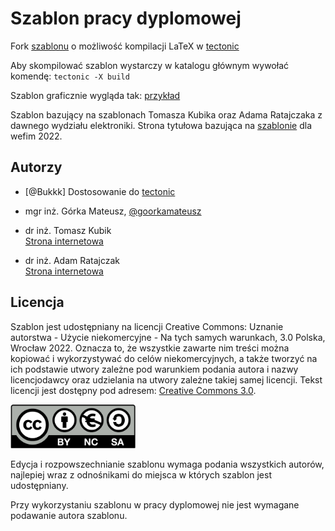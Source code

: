 # Szablon pracy dyplomowej

Fork [szablonu](https://github.com/goorkamateusz/praca-dyplomowa-szablon) o możliwość kompilacji LaTeX w [tectonic](https://github.com/tectonic-typesetting/tectonic)

Aby skompilować szablon wystarczy w katalogu głównym wywołać komendę:
`
tectonic -X build
`

Szablon graficznie wygląda tak: [przykład](default.pdf)

Szablon bazujący na szablonach Tomasza Kubika oraz Adama Ratajczaka z dawnego wydziału elektroniki.
Strona tytułowa bazująca na [szablonie][wefimszablon] dla wefim 2022.

## Autorzy

- [@Bukkk] Dostosowanie do [tectonic](https://github.com/tectonic-typesetting/tectonic)

- mgr inż. Górka Mateusz, [@goorkamateusz](https://goorkamateusz.github.io)
- dr inż. Tomasz Kubik\
 [Strona internetowa](http://tomasz.kubik.staff.iiar.pwr.wroc.pl/)
- dr inż. Adam Ratajczak\
[Strona internetowa](http://diablo.iiar.pwr.edu.pl/~ar/LaTeX/mgr.php)

## Licencja

Szablon jest udostępniany na licencji Creative Commons: Uznanie autorstwa - Użycie niekomercyjne - Na tych samych warunkach, 3.0 Polska, Wrocław 2022.
Oznacza to, że wszystkie zawarte nim treści można kopiować i  wykorzystywać do celów niekomercyjnych, a także tworzyć na ich podstawie utwory zależne pod warunkiem podania autora i nazwy licencjodawcy oraz udzielania na utwory zależne takiej samej licencji. Tekst licencji jest dostępny pod adresem: [Creative Commons 3.0](http://creativecommons.org/licenses/by-nc-sa/3.0/pl/).

<img width="200px" src="src/img/by-nc-sa.png"/>

Edycja i rozpowszechnianie szablonu wymaga podania wszystkich autorów, najlepiej wraz z odnośnikami do miejsca w których szablon jest udostępniany.

Przy wykorzystaniu szablonu w pracy dyplomowej nie jest wymagane podawanie autora szablonu.

[wefimszablon]: https://view.officeapps.live.com/op/view.aspx?src=https%3A%2F%2Fwefim.pwr.edu.pl%2Ffcp%2FFGBUKOQtTKlQhbx08SlkDUg1eUTgtCgg9ACFDC1RDS2FBWxslAxt1FSVcViU%2F219%2Fpublic%2F2021%2Fdocs%2Fdyplomanci%2F08112021%2Fwzor_strony_tytulowej_inz_12.doc&wdOrigin=BROWSELINK&fbclid=IwAR3QWe-6gLxgH4UJTaxIHrGUU6fu77SGT4IZecImWhOfkByDa_ubz0pB0GA
